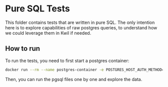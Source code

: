 # Pure SQL Tests

This folder contains tests that are written in pure SQL. The only intention here is to explore capabilities of raw postgres queries, to understand how we could leverage them in Kwil if needed.

## How to run

To run the tests, you need to first start a postgres container:

```bash
docker run --rm --name postgres-container -e POSTGRES_HOST_AUTH_METHOD=trust -e POSTGRES_DB=postgres -p 5432:5432 -d postgres
```

Then, you can run the pgsql files one by one and explore the data.